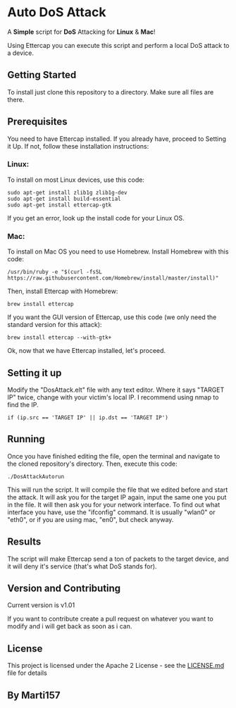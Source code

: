 # Auto DoS Attack

A **Simple** script for **DoS** Attacking for **Linux** & **Mac**!

Using Ettercap you can execute this script and perform a local DoS attack to a device.

## Getting Started

To install just clone this repository to a directory. Make sure all files are there.

## Prerequisites

You need to have Ettercap installed. If you already have, proceed to Setting it Up. If not, follow these installation
instructions:

### Linux:

To install on most Linux devices, use this code:
```
sudo apt-get install zlib1g zlib1g-dev
sudo apt-get install build-essential
sudo apt-get install ettercap-gtk
```
If you get an error, look up the install code for your Linux OS.

### Mac:

To install on Mac OS you need to use Homebrew. Install Homebrew with this code:
```
/usr/bin/ruby -e "$(curl -fsSL https://raw.githubusercontent.com/Homebrew/install/master/install)"
```
Then, install Ettercap with Homebrew:
```
brew install ettercap
```
If you want the GUI version of Ettercap, use this code (we only need the standard version for
this attack):
```
brew install ettercap --with-gtk+
```

Ok, now that we have Ettercap installed, let's proceed.

## Setting it up

Modify the "DosAttack.elt" file with any text editor. Where it says "TARGET IP" twice, change with
your victim's local IP. I recommend using nmap to find the IP.

```
if (ip.src == 'TARGET IP' || ip.dst == 'TARGET IP')
```

## Running

Once you have finished editing the file, open the terminal and navigate to the cloned repository's directory.
Then, execute this code:

```
./DosAttackAutorun
```
This will run the script. It will compile the file that we edited before and start the attack.
It will ask you for the target IP again, input the same one you put in the file. It will then ask
you for your network interface. To find out what interface you have, use the "ifconfig" command.
It is usually "wlan0" or "eth0", or if you are using mac, "en0", but check anyway.

## Results

The script will make Ettercap send a ton of packets to the target device, and it will deny it's service
(that's what DoS stands for).

## Version and Contributing

Current version is v1.01

If you want to contribute create a pull request on whatever you want to modify and i will
get back as soon as i can.

## License

This project is licensed under the Apache 2 License - see the [LICENSE.md](LICENSE.md) file for details


## By Marti157
